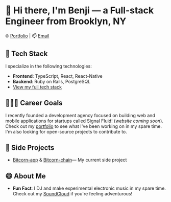 # 👋 Hi there, I'm Benji — a Full-stack Engineer from Brooklyn, NY

🌐 [Portfolio](https://benjithompson.netlify.app) | 📫 [Email](mailto:thompson.benji@gmail.com)

## 🧠 Tech Stack

I specialize in the following technologies:

- **Frontend**: TypeScript, React, React-Native
- **Backend**: Ruby on Rails, PostgreSQL
- [View my full tech stack](https://github.com/benjipt/fullstack-portfolio/blob/main/README.md)

## 👩🏼‍💻 Career Goals

I recently founded a development agency focused on building web and mobile applications for startups called Signal Fluid! (_website coming soon_). Check out my [portfolio](https://benjithompson.netlify.app) to see what I've been working on in my spare time. I'm also looking for open-source projects to contribute to.

## 🔭 Side Projects

- [Bitcorn-app](https://github.com/benjipt/bitcorn-app) & [Bitcorn-chain](https://github.com/benjipt/bitcorn-chain)— My current side project

## 😄 About Me

- **Fun Fact**: I DJ and make experimental electronic music in my spare time. Check out my [SoundCloud](https://soundcloud.com/ferian_i) if you're feeling adventurous!
